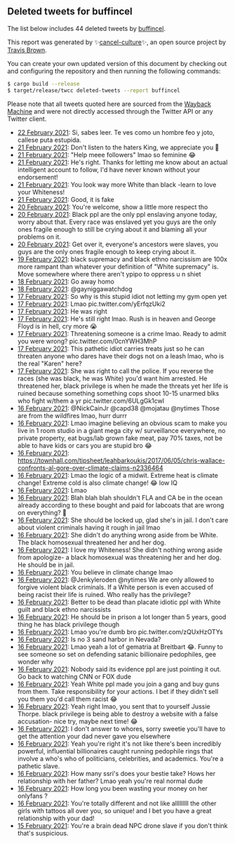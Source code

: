 ## Deleted tweets for buffincel

The list below includes 44 deleted tweets by
[buffincel](https://twitter.com/buffincel).



This report was generated by ✨[cancel-culture](https://github.com/travisbrown/cancel-culture)✨,
an open source project by [Travis Brown](https://twitter.com/travisbrown).

You can create your own updated version of this document by checking out and configuring the
repository and then running the following commands:

```bash
$ cargo build --release
$ target/release/twcc deleted-tweets --report buffincel
```

Please note that all tweets quoted here are sourced from the
[Wayback Machine](https://web.archive.org) and were not directly accessed through the Twitter API or
any Twitter client.

* [22 February 2021](https://web.archive.org/web/20210222001806/https://twitter.com/buffincel/status/1363644165897158663): Si, sabes leer. Te ves como un hombre feo y joto, callese puta estupida. <!--1363644165897158663-->
* [21 February 2021](https://web.archive.org/web/20210221222059/https://twitter.com/buffincel/status/1363614681609330689): Don't listen to the haters King, we appreciate you 🙏 <!--1363614681609330689-->
* [21 February 2021](https://web.archive.org/web/20210221202427/https://twitter.com/buffincel/status/1363585330062913539): "Help meee followers" lmao so feminine 😂 <!--1363585330062913539-->
* [21 February 2021](https://web.archive.org/web/20210221165346/https://twitter.com/buffincel/status/1363532236469886977): He's right. Thanks for letting me know about an actual intelligent account to follow, I'd have never known without your endorsement! <!--1363532236469886977-->
* [21 February 2021](https://web.archive.org/web/20210221165223/https://twitter.com/buffincel/status/1363531828087332864): You look way more White than black -learn to love your Whiteness! <!--1363531828087332864-->
* [21 February 2021](https://web.archive.org/web/20210221011601/https://twitter.com/buffincel/status/1363296304432967680): Good, it is fake <!--1363296304432967680-->
* [20 February 2021](https://web.archive.org/web/20210220211718/https://twitter.com/buffincel/status/1363236273733857282): You're welcome, show a little more respect tho <!--1363236273733857282-->
* [20 February 2021](https://web.archive.org/web/20210220211640/https://twitter.com/buffincel/status/1363236078832947201): Black ppl are the only ppl enslaving anyone today, worry about that. Every race was enslaved yet you guys are the only ones fragile enough to still be crying about it and blaming all your problems on it. <!--1363236078832947201-->
* [20 February 2021](https://web.archive.org/web/20210220205923/https://twitter.com/buffincel/status/1363231715330727939): Get over it, everyone's ancestors were slaves, you guys are the only ones fragile enough to keep crying about it. <!--1363231715330727939-->
* [19 February 2021](https://web.archive.org/web/20210219210347/https://twitter.com/buffincel/status/1362870414515474432): black supremacy and black ethno narcissism are 100x more rampant than whatever your definition of "White supremacy" is. Move somewhere where there aren't ypipo to oppress u n shiet <!--1362870414515474432-->
* [18 February 2021](https://web.archive.org/web/20210218004559/https://twitter.com/buffincel/status/1362201607039946752): Go away homo <!--1362201607039946752-->
* [18 February 2021](https://web.archive.org/web/20210218004158/https://twitter.com/buffincel/status/1362200569570492420): @gayniggawatchdog <!--1362200569570492420-->
* [17 February 2021](https://web.archive.org/web/20210217225959/https://twitter.com/buffincel/status/1362174317610471424): So why is this stupid idiot not letting my gym open yet <!--1362174317610471424-->
* [17 February 2021](https://web.archive.org/web/20210217204551/https://twitter.com/buffincel/status/1362141099251277827): Lmao pic.twitter.com/yErfqzUki2 <!--1362141099251277827-->
* [17 February 2021](https://web.archive.org/web/20210217194452/https://twitter.com/buffincel/status/1362125813898833922): He was right <!--1362125813898833922-->
* [17 February 2021](https://web.archive.org/web/20210217194340/https://twitter.com/buffincel/status/1362125485170331648): He's still right lmao. Rush is in heaven and George Floyd is in hell, cry more 😭 <!--1362125485170331648-->
* [17 February 2021](https://web.archive.org/web/20210217160630/https://twitter.com/buffincel/status/1362068661012340739): Threatening someone is a crime lmao. Ready to admit you were wrong? pic.twitter.com/0cnYWH3MhP <!--1362068661012340739-->
* [17 February 2021](https://web.archive.org/web/20210217160630/https://twitter.com/buffincel/status/1362068661012340739): This pathetic idiot carries treats just so he can threaten anyone who dares have their dogs not on a leash lmao, who is the real "Karen" here? <!--1361892605433286659-->
* [17 February 2021](https://web.archive.org/web/20210217041644/https://twitter.com/buffincel/status/1361892256173580288): She was right to call the police. If you reverse the races (she was black, he was White) you'd want him arrested. He threatened her, black privilege is when he made the threats yet her life is ruined because something something cops shoot 10-15 unarmed blks who fight w/them a yr pic.twitter.com/6ULgGk1cwl <!--1361892256173580288-->
* [16 February 2021](https://web.archive.org/web/20210216234655/https://twitter.com/buffincel/status/1361824410781454337): @NickCainJr @capd38 @mojatau @nytimes Those are from the wildfires lmao, hurr durrr <!--1361824410781454337-->
* [16 February 2021](https://web.archive.org/web/20210216223929/https://twitter.com/buffincel/status/1361807353146875907): Lmao imagine believing an obvious scam to make you live in 1 room studio in a giant mega city w/ surveillance everywhere, no private property, eat bugs/lab grown fake meat, pay 70% taxes, not be able to have kids or cars you are stupid bro 😂 <!--1361807353146875907-->
* [16 February 2021](https://web.archive.org/web/20210216223708/https://twitter.com/buffincel/status/1361806774215434240): https://townhall.com/tipsheet/leahbarkoukis/2017/06/05/chris-wallace-confronts-al-gore-over-climate-claims-n2336464 <!--1361806774215434240-->
* [16 February 2021](https://web.archive.org/web/20210216223003/https://twitter.com/buffincel/status/1361804971285520385): Lmao the logic of a midwit. Extreme heat is climate change! Extreme cold is also climate change! 😂 low IQ <!--1361804971285520385-->
* [16 February 2021](https://web.archive.org/web/20210216212507/https://twitter.com/buffincel/status/1361788678394155008): Lmao <!--1361788678394155008-->
* [16 February 2021](https://web.archive.org/web/20210216212034/https://twitter.com/buffincel/status/1361787499329150976): Blah blah blah shouldn't FLA and CA be in the ocean already according to these bought and paid for labcoats that are wrong on everything? 🥱 <!--1361787499329150976-->
* [16 February 2021](https://web.archive.org/web/20210216200501/https://twitter.com/buffincel/status/1361768465397211138): She should be locked up, glad she's in jail. I don't care about violent criminals having it rough in jail lmao <!--1361768465397211138-->
* [16 February 2021](https://web.archive.org/web/20210216185542/https://twitter.com/buffincel/status/1361751059815751680): She didn't do anything wrong aside from be White. The black homosexual threatened her and her dog. <!--1361751059815751680-->
* [16 February 2021](https://web.archive.org/web/20210216185512/https://twitter.com/buffincel/status/1361750882874875904): I love my Whiteness! She didn't nothing wrong aside from apologize- a black homosexual was threatening her and her dog. He should be in jail. <!--1361750882874875904-->
* [16 February 2021](https://web.archive.org/web/20210216183536/https://twitter.com/buffincel/status/1361746028626513920): You believe in climate change lmao <!--1361746028626513920-->
* [16 February 2021](https://web.archive.org/web/20210216170828/https://twitter.com/buffincel/status/1361724137572507651): @Jenkyleroden @nytimes We are only allowed to forgive violent black criminals. If a White person is even accused of being racist their life is ruined. Who really has the privilege? <!--1361724137572507651-->
* [16 February 2021](https://web.archive.org/web/20210216170605/https://twitter.com/buffincel/status/1361723485324673024): Better to be dead than placate idiotic ppl with White guilt and black ethno narcissists <!--1361723485324673024-->
* [16 February 2021](https://web.archive.org/web/20210216170519/https://twitter.com/buffincel/status/1361723274330132480): He should be in prison a lot longer than 5 years, good thing he has black privilege though <!--1361723274330132480-->
* [16 February 2021](https://web.archive.org/web/20210216170144/https://twitter.com/buffincel/status/1361722381857812481): Lmao you're dumb bro pic.twitter.com/zQUxHzOTYs <!--1361722381857812481-->
* [16 February 2021](https://web.archive.org/web/20210216041315/https://twitter.com/buffincel/status/1361528996723265537): Is no 3 sand harbor in Nevada? <!--1361528996723265537-->
* [16 February 2021](https://web.archive.org/web/20210216035333/https://twitter.com/buffincel/status/1361523937637666817): Lmao yeah a lot of gematria at Breitbart 😂. Funny to see someone so set on defending satanic billionaire pedophiles, gee wonder why <!--1361523937637666817-->
* [16 February 2021](https://web.archive.org/web/20210216033631/https://twitter.com/buffincel/status/1361519704909615107): Nobody said its evidence ppl are just pointing it out. Go back to watching CNN or FOX dude <!--1361519704909615107-->
* [16 February 2021](https://web.archive.org/web/20210216031009/https://twitter.com/buffincel/status/1361513080346222592): Yeah White ppl made you join a gang and buy guns from them. Take responsibility for your actions. I bet if they didn't sell you them you'd call them racist 😂 <!--1361513080346222592-->
* [16 February 2021](https://web.archive.org/web/20210216030736/https://twitter.com/buffincel/status/1361512455277473792): Yeah right lmao, you sent that to yourself Jussie Thorpe. black privilege is being able to destroy a website with a false accusation- nice try, maybe next time! 😂 <!--1361512455277473792-->
* [16 February 2021](https://web.archive.org/web/20210216024935/https://twitter.com/buffincel/status/1361507912527482883): I don't answer to whores, sorry sweetie you'll have to get the attention your dad never gave you elsewhere <!--1361507912527482883-->
* [16 February 2021](https://web.archive.org/web/20210216033631/https://twitter.com/buffincel/status/1361519704909615107): Yeah you're right it's not like there's been incredibly powerful, influential billionaires caught running pedophile rings that involve a who's who of politicians, celebrities, and academics. You're a pathetic slave. <!--1361500204348809219-->
* [16 February 2021](https://web.archive.org/web/20210216014423/https://twitter.com/buffincel/status/1361491541856899077): How many ssri's does your bestie  take? Hows her relationship with her father? Lmao yeah you're real normal dude <!--1361491541856899077-->
* [16 February 2021](https://web.archive.org/web/20210216024935/https://twitter.com/buffincel/status/1361507912527482883): How long you been wasting your money on her onlyfans ? <!--1361478769618247681-->
* [16 February 2021](https://web.archive.org/web/20210216024935/https://twitter.com/buffincel/status/1361507912527482883): You're totally different and not like alllllllll the other girls with tattoos all over you, so unique! and I bet you have a great relationship with your dad! <!--1361474187408334850-->
* [15 February 2021](https://web.archive.org/web/20210216033631/https://twitter.com/buffincel/status/1361519704909615107): You're a brain dead NPC drone slave if you don't think that's suspicious. <!--1361448516816633856-->
